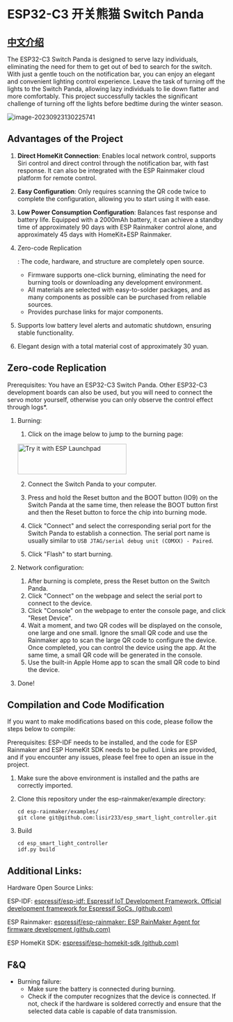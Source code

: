 # ESP32-C3 开关熊猫 Switch Panda 
## [中文介绍](./doc/README_CN.md)

The ESP32-C3 Switch Panda is designed to serve lazy individuals, eliminating the need for them to get out of bed to search for the switch. With just a gentle touch on the notification bar, you can enjoy an elegant and convenient lighting control experience. Leave the task of turning off the lights to the Switch Panda, allowing lazy individuals to lie down flatter and more comfortably. This project successfully tackles the significant challenge of turning off the lights before bedtime during the winter season.

![image-20230923130225741](https://37849402281.ai701.live/pic/image-20230923130225741.png)

## Advantages of the Project

1. **Direct HomeKit Connection**: Enables local network control, supports Siri control and direct control through the notification bar, with fast response. It can also be integrated with the ESP Rainmaker cloud platform for remote control.

2. **Easy Configuration**: Only requires scanning the QR code twice to complete the configuration, allowing you to start using it with ease.

3. **Low Power Consumption Configuration**: Balances fast response and battery life. Equipped with a 2000mAh battery, it can achieve a standby time of approximately 90 days with ESP Rainmaker control alone, and approximately 45 days with HomeKit+ESP Rainmaker.

4. Zero-code Replication

   : The code, hardware, and structure are completely open source.

   - Firmware supports one-click burning, eliminating the need for burning tools or downloading any development environment.
   - All materials are selected with easy-to-solder packages, and as many components as possible can be purchased from reliable sources.
   - Provides purchase links for major components.

5. Supports low battery level alerts and automatic shutdown, ensuring stable functionality.

6. Elegant design with a total material cost of approximately 30 yuan.

## Zero-code Replication

Prerequisites: You have an ESP32-C3 Switch Panda. Other ESP32-C3 development boards can also be used, but you will need to connect the servo motor yourself, otherwise you can only observe the control effect through logs*.

1. Burning:

   1. Click on the image below to jump to the burning page:

   <a href="https://espressif.github.io/esp-launchpad/?flashConfigURL=https://lisir233.github.io/esp_smart_light_controller/config.toml"> <img alt="Try it with ESP Launchpad" src="https://espressif.github.io/esp-launchpad/assets/try_with_launchpad.png" width="250" height="70"> </a>

    2. Connect the Switch Panda to your computer.

    3. Press and hold the Reset button and the BOOT button (IO9) on the Switch Panda at the same time, then release the BOOT button first and then the Reset button to force the chip into burning mode.

    4. Click "Connect" and select the corresponding serial port for the Switch Panda to establish a connection. The serial port name is usually similar to `USB JTAG/serial debug unit (COMXX) - Paired`.

    5. Click "Flash" to start burning.

2. Network configuration:

   1. After burning is complete, press the Reset button on the Switch Panda.
   2. Click "Connect" on the webpage and select the serial port to connect to the device.
   3. Click "Console" on the webpage to enter the console page, and click "Reset Device".
   4. Wait a moment, and two QR codes will be displayed on the console, one large and one small. Ignore the small QR code and use the Rainmaker app to scan the large QR code to configure the device. Once completed, you can control the device using the app. At the same time, a small QR code will be generated in the console.
   5. Use the built-in Apple Home app to scan the small QR code to bind the device.

3. Done!

## Compilation and Code Modification

If you want to make modifications based on this code, please follow the steps below to compile:

Prerequisites: ESP-IDF needs to be installed, and the code for ESP Rainmaker and ESP HomeKit SDK needs to be pulled. Links are provided, and if you encounter any issues, please feel free to open an issue in the project.

1. Make sure the above environment is installed and the paths are correctly imported.

2. Clone this repository under the esp-rainmaker/example directory:

   ```
   cd esp-rainmaker/examples/
   git clone git@github.com:lisir233/esp_smart_light_controller.git
   ```

3. Build

   ```
   cd esp_smart_light_controller
   idf.py build
   ```

## Additional Links:

Hardware Open Source Links:

ESP-IDF: [espressif/esp-idf: Espressif IoT Development Framework. Official development framework for Espressif SoCs. (github.com)](https://github.com/espressif/esp-idf)

ESP Rainmaker: [espressif/esp-rainmaker: ESP RainMaker Agent for firmware development (github.com)](https://github.com/espressif/esp-rainmaker)

ESP HomeKit SDK: [espressif/esp-homekit-sdk (github.com)](https://github.com/espressif/esp-homekit-sdk)

## F&Q

- Burning failure:
  - Make sure the battery is connected during burning.
  - Check if the computer recognizes that the device is connected. If not, check if the hardware is soldered correctly and ensure that the selected data cable is capable of data transmission.